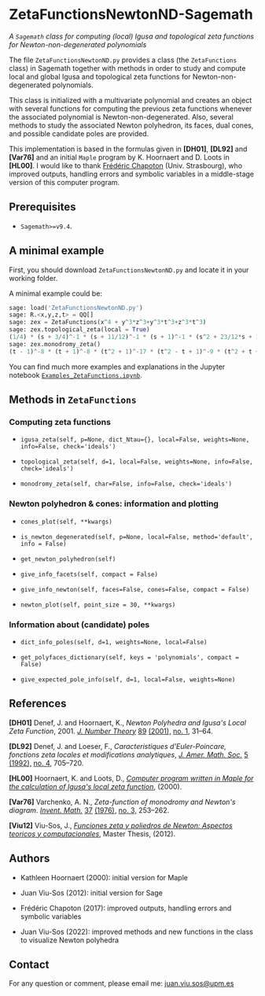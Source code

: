 # ZetaFunctionsNewtonND-Sagemath

_A `Sagemath` class for computing (local) Igusa and topological zeta functions for Newton-non-degenerated polynomials_

The file `ZetaFunctionsNewtonND.py` provides a class (the `ZetaFunctions` class) in Sagemath together with methods in order to study and compute local and global Igusa and topological zeta functions for Newton-non-degenerated polynomials.

This class is initialized with a multivariate polynomial and creates an object with several functions for computing the previous zeta functions whenever the associated polynomial is Newton-non-degenerated. Also, several methods to study the associated Newton polyhedron, its faces, dual cones, and possible candidate poles are provided.

This implementation is based in the formulas given in **[DH01]**, **[DL92]** and **[Var76]** and an initial `Maple` program by K. Hoornaert and D. Loots in **[HL00]**. I would like to thank [Frédéric Chapoton](https://irma-web1.math.unistra.fr/~chapoton/) (Univ. Strasbourg), who improved outputs, handling errors and symbolic variables in a middle-stage version of this computer program.

## Prerequisites

- `Sagemath>=v9.4`.

## A minimal example

First, you should download `ZetaFunctionsNewtonND.py` and locate it in your working folder.

A minimal example could be:

```python
sage: load('ZetaFunctionsNewtonND.py')
sage: R.<x,y,z,t> = QQ[]
sage: zex = ZetaFunctions(x^4 + y^3*z^3+y^3*t^3+z^3*t^3)
sage: zex.topological_zeta(local = True)
(1/4) * (s + 3/4)^-1 * (s + 11/12)^-1 * (s + 1)^-1 * (s^2 + 23/12*s + 11/4)
sage: zex.monodromy_zeta()
(t - 1)^-8 * (t + 1)^-8 * (t^2 + 1)^-17 * (t^2 - t + 1)^-9 * (t^2 + t + 1)^-9 * (t^4 - t^2 + 1)^-18
```

You can find much more examples and explanations in the Jupyter notebook [`Examples_ZetaFunctions.ipynb`](https://github.com/jviusos/ZetaFunctionsNewtonND-Sagemath/blob/main/Examples_ZetaFunctions.ipynb).

## Methods in `ZetaFunctions`

### Computing zeta functions

- `igusa_zeta(self, p=None, dict_Ntau={}, local=False, weights=None, info=False, check='ideals')`

- `topological_zeta(self, d=1, local=False, weights=None, info=False, check='ideals')`

- `monodromy_zeta(self, char=False, info=False, check='ideals')`

### Newton polyhedron & cones: information and plotting

- `cones_plot(self, **kwargs)`

- `is_newton_degenerated(self, p=None, local=False, method='default', info = False)`

- `get_newton_polyhedron(self)`

- `give_info_facets(self, compact = False)`

- `give_info_newton(self, faces=False, cones=False, compact = False)`

- `newton_plot(self, point_size = 30, **kwargs)`

### Information about (candidate) poles

- `dict_info_poles(self, d=1, weights=None, local=False)`

- `get_polyfaces_dictionary(self, keys = 'polynomials', compact = False)`

- `give_expected_pole_info(self, d=1, local=False, weights=None)`

## References

**[DH01]** Denef, J. and Hoornaert, K., *Newton Polyhedra and Igusa's Local Zeta Function*, 2001. [*J. Number Theory*](https://mathscinet.ams.org/mathscinet/search/journaldoc.html?id=3003) [89](https://mathscinet.ams.org/mathscinet/search/publications.html?pg1=ISSI&s1=193003) [(2001),](https://mathscinet.ams.org/mathscinet/search/publications.html?pg1=ISSI&s1=193003) [no. 1,](https://mathscinet.ams.org/mathscinet/search/publications.html?pg1=ISSI&s1=193003) 31–64.

**[DL92]** Denef, J. and Loeser, F., *Caracteristiques d'Euler-Poincare, fonctions zeta locales et modifications analytiques*, [*J. Amer. Math. Soc.*](https://mathscinet.ams.org/mathscinet/search/journaldoc.html?id=3464) [5](https://mathscinet.ams.org/mathscinet/search/publications.html?pg1=ISSI&s1=118748) [(1992),](https://mathscinet.ams.org/mathscinet/search/publications.html?pg1=ISSI&s1=118748) [no. 4,](https://mathscinet.ams.org/mathscinet/search/publications.html?pg1=ISSI&s1=118748) 705–720.

**[HL00]** Hoornaert, K. and Loots, D., [*Computer program written in Maple for the calculation of Igusa's local zeta function*](http://www.wis.kuleuven.ac.be/algebra/kathleen.htm), (2000).

**[Var76]** Varchenko, A. N., *Zeta-function of monodromy and Newton's diagram*.  [*Invent. Math.*](https://mathscinet.ams.org/mathscinet/search/journaldoc.html?id=449) [37](https://mathscinet.ams.org/mathscinet/search/publications.html?pg1=ISSI&s1=392830) [(1976),](https://mathscinet.ams.org/mathscinet/search/publications.html?pg1=ISSI&s1=392830) [no. 3,](https://mathscinet.ams.org/mathscinet/search/publications.html?pg1=ISSI&s1=392830) 253–262.

**[Viu12]** Viu-Sos, J., [*Funciones zeta y poliedros de Newton: Aspectos teoricos y computacionales*](https://zaguan.unizar.es/record/8916/files/TAZ-TFM-2012-749.pdf), Master Thesis, (2012). 

## Authors

- Kathleen Hoornaert (2000): initial version for Maple

- Juan Viu-Sos (2012): initial version for Sage

- Frédéric Chapoton (2017): improved outputs, handling errors and symbolic variables 

- Juan Viu-Sos (2022): improved methods and new functions in the class to visualize Newton polyhedra

## Contact

For any question or comment, please email me: [juan.viu.sos@upm.es](mailto:juan.viu.sos@upm.es)
